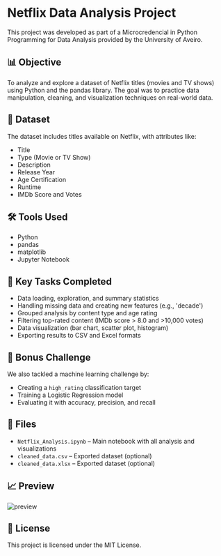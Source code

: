 # Netflix Data Analysis Project

This project was developed as part of a Microcredencial in Python Programming for Data Analysis provided by the University of Aveiro.

## 📊 Objective

To analyze and explore a dataset of Netflix titles (movies and TV shows) using Python and the pandas library. The goal was to practice data manipulation, cleaning, and visualization techniques on real-world data.

## 📁 Dataset

The dataset includes titles available on Netflix, with attributes like:
- Title
- Type (Movie or TV Show)
- Description
- Release Year
- Age Certification
- Runtime
- IMDb Score and Votes

## 🛠️ Tools Used

- Python
- pandas
- matplotlib
- Jupyter Notebook

## 📌 Key Tasks Completed

- Data loading, exploration, and summary statistics
- Handling missing data and creating new features (e.g., 'decade')
- Grouped analysis by content type and age rating
- Filtering top-rated content (IMDb score > 8.0 and >10,000 votes)
- Data visualization (bar chart, scatter plot, histogram)
- Exporting results to CSV and Excel formats

## 🎯 Bonus Challenge

We also tackled a machine learning challenge by:
- Creating a `high_rating` classification target
- Training a Logistic Regression model
- Evaluating it with accuracy, precision, and recall

## 📂 Files

- `Netflix_Analysis.ipynb` – Main notebook with all analysis and visualizations
- `cleaned_data.csv` – Exported dataset (optional)
- `cleaned_data.xlsx` – Exported dataset (optional)

## 📈 Preview

![preview](optional-screenshot.png)

## 📜 License

This project is licensed under the MIT License.
